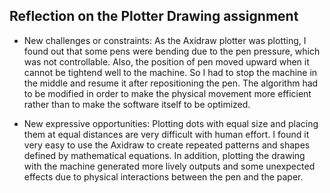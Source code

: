 ## Reflection on the Plotter Drawing assignment 

- New challenges or constraints: 
As the Axidraw plotter was plotting, I found out that some pens were bending due to the pen pressure, which was not controllable. Also, the position of pen moved upward when it cannot be tightend well to the machine. So I had to stop the machine in the middle and resume it after repositioning the pen. The algorithm had to be modified in order to make the physical movement more efficient rather than to make the software itself to be optimized.   

- New expressive opportunities: 
Plotting dots with equal size and placing them at equal distances are very difficult with human effort. I found it very easy to use the Axidraw to create repeated patterns and shapes defined by mathematical equations. In addition, plotting the drawing with the machine generated more lively outputs and some unexpected effects due to physical interactions between the pen and the paper.            